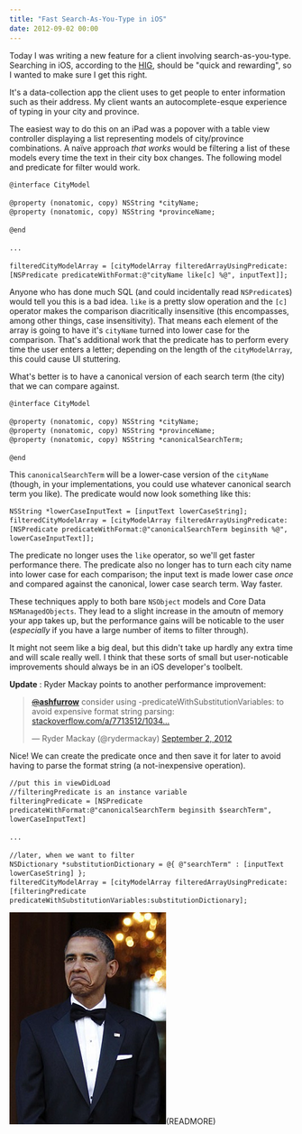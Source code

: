 ```yaml
---
title: "Fast Search-As-You-Type in iOS"
date: 2012-09-02 00:00
---
```


Today I was writing a new feature for a client involving search-as-you-type. Searching in iOS, according to the [HIG](http://developer.apple.com/library/ios/#DOCUMENTATION/UserExperience/Conceptual/MobileHIG/UEBestPractices/UEBestPractices.html#//apple_ref/doc/uid/TP40006556-CH20-SW14), should be "quick and rewarding", so I wanted to make sure I get this right.

It's a data-collection app the client uses to get people to enter information such as their address. My client wants an autocomplete-esque experience of typing in your city and province.

The easiest way to do this on an iPad was a popover with a table view controller displaying a list representing models of city/province combinations. A naïve approach _that works_ would be filtering a list of these models every time the text in their city box changes. The following model and predicate for filter would work.

```
@interface CityModel

@property (nonatomic, copy) NSString *cityName;
@property (nonatomic, copy) NSString *provinceName;

@end

...

filteredCityModelArray = [cityModelArray filteredArrayUsingPredicate:[NSPredicate predicateWithFormat:@"cityName like[c] %@", inputText]];
```

Anyone who has done much SQL (and could incidentally read `NSPredicate`s) would tell you this is a bad idea. `like` is a pretty slow operation and the `[c]` operator makes the comparison diacritically insensitive (this encompasses, among other things, case insensitivity). That means each element of the array is going to have it's `cityName` turned into lower case for the comparison. That's additional work that the predicate has to perform every time the user enters a letter; depending on the length of the `cityModelArray`, this could cause UI stuttering.

What's better is to have a canonical version of each search term (the city) that we can compare against.

```
@interface CityModel

@property (nonatomic, copy) NSString *cityName;
@property (nonatomic, copy) NSString *provinceName;
@property (nonatomic, copy) NSString *canonicalSearchTerm;

@end
```

This `canonicalSearchTerm` will be a lower-case version of the `cityName` (though, in your implementations, you could use whatever canonical search term you like). The predicate would now look something like this:

```
NSString *lowerCaseInputText = [inputText lowerCaseString];
filteredCityModelArray = [cityModelArray filteredArrayUsingPredicate:[NSPredicate predicateWithFormat:@"canonicalSearchTerm beginsith %@", lowerCaseInputText]];
```

The predicate no longer uses the `like` operator, so we'll get faster performance there. The predicate also no longer has to turn each city name into lower case for each comparison; the input text is made lower case _once_ and compared against the canonical, lower case search term. Way faster.

These techniques apply to both bare `NSObject` models and Core Data `NSManagedObjects`. They lead to a slight increase in the amoutn of memory your app takes up, but the performance gains will be noticable to the user (_especially_ if you have a large number of items to filter through).

It might not seem like a big deal, but this didn't take up hardly any extra time and will scale really well. I think that these sorts of small but user-noticable improvements should always be in an iOS developer's toolbelt.

**Update** : Ryder Mackay points to another performance improvement:

<blockquote class="twitter-tweet" data-in-reply-to="242382610611978240">
	<p><a href="https://twitter.com/ashfurrow"><s>@</s><b>ashfurrow</b></a> consider using -predicateWithSubstitutionVariables: to avoid expensive format string parsing: <a href="http://t.co/mXRmjFrg" title="http://stackoverflow.com/a/7713512/1034477">stackoverflow.com/a/7713512/1034…</a></p>— Ryder Mackay (@rydermackay) <a href="https://twitter.com/rydermackay/status/242393643154022400" data-datetime="2012-09-02T22:48:42+00:00">September 2, 2012</a>
</blockquote>
<script src="//platform.twitter.com/widgets.js" charset="utf-8"></script>

Nice! We can create the predicate once and then save it for later to avoid having to parse the format string (a not-inexpensive operation).

```
//put this in viewDidLoad
//filteringPredicate is an instance variable
filteringPredicate = [NSPredicate predicateWithFormat:@"canonicalSearchTerm beginsith $searchTerm", lowerCaseInputText]

...

//later, when we want to filter
NSDictionary *substitutionDictionary = @{ @"searchTerm" : [inputText lowerCaseString] };
filteredCityModelArray = [cityModelArray filteredArrayUsingPredicate:[filteringPredicate predicateWithSubstitutionVariables:substitutionDictionary];
```
 ![](/img/import/blog/fast-search-as-you-type-in-ios/C11B981EB6C442618B44A5F754E8DC66.jpg)(READMORE)
